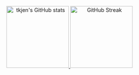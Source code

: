 
<p align="center">
  <a href="https://github.com/tkjen">
    <img 
      src="https://github-readme-stats.vercel.app/api?username=tkjen&theme=shadow_green&hide_border=true&include_all_commits=false&count_private=true&show_icons=true"
      alt="tkjen's GitHub stats"
      height="165"
    />
  </a>
  <a href="https://git.io/streak-stats">
    <img 
      src="https://nirzak-streak-stats.vercel.app/?user=tkjen&theme=shadow_green&hide_border=true"
      alt="GitHub Streak"
      height="165"
    />
  </a>
</p>

<!-- Proudly created with GPRM ( https://gprm.itsvg.in ) -->

<!-- GitHub Stats 
<p align="center">
  
    src="https://github-readme-stats.vercel.app/api?username=chjthjen&show_icons=true&theme=synthwave" 
    alt="GitHub Stats" 
    width="400" 
  />
</p>

<!--
<p align="center">
  <img 
    src="https://readme-typing-svg.herokuapp.com?size=18&duration=3000&pause=200&ccolor=F72585&color2=7209B7&background=00000000&center=true&vCenter=true&lines=Who+just+landed+here?;Let's+create+something+amazing!;Ready+to+dive+in?" 
    alt="Typing SVG Animation" 
    width="500" 
    height="80" 
  />
</p>

<img src="https://github.com/chjthjen/chjthjen/blob/chithien/github-chjthjien-contribution-dark.svg" alt="Snake animation" />

<!--
<p align="center">
  <img 
    src="https://readme-typing-svg.herokuapp.com?size=24&duration=3000&color=65C9FF&background=00000000&center=true&vCenter=true&lines=Welcome+to+my+profile!;Explore+the+world+of+coding!;Feel+free+to+connect!;Enjoy+your+visit!" 
    alt="Typing SVG Animation" 
    width="400" 
    height="80" 
  />
</p>




<!--<<p align="center">
  <img src="https://readme-typing-svg.herokuapp.com/?lines=Happy+New+Year+2025!;Wishing+you+joy+and+success!;Make+this+year+amazing!&font=Fira%20Code&color=%23FF0000&center=true&width=380&height=60">
</p>-->




<!-- ![MasterHead](https://firebasestorage.googleapis.com/v0/b/flexi-coding.appspot.com/o/dempgi7-520f8d5f-63d4-4453-8822-dbc149ae27f8.gif?alt=media&token=91c0c7b2-93c3-4029-b011-1a8703c5730d) -->











